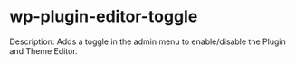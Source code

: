 # wp-plugin-editor-toggle
 
Description: Adds a toggle in the admin menu to enable/disable the Plugin and Theme Editor.
